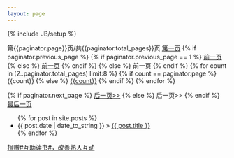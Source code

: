 ```yaml
---
layout: page
---
```

{% include JB/setup %}

<div id="pagination">
<div class="pagenavi">
<span class="page_number">第{{paginator.page}}页/共{{paginator.total_pages}}页</span>
<a href="/">第一页</a>
{% if paginator.previous_page %}
{% if paginator.previous_page == 1 %}
<a href="/" class="current">前一页</a>
{% else %}
<a href="/page{{paginator.previous_page}}">前一页</a>
{% endif %}
{% else %}
<span>前一页</span>
{% endif %}
{% for count in (2..paginator.total_pages) limit:8 %}
{% if count == paginator.page %}
<span class="current-page">{{count}}</span>
{% else %}
<a href="/page{{count}}">{{count}}</a>
{% endif %}
{% endfor %}

{% if paginator.next_page %}
<a href="/page{{paginator.next_page}}">后一页>></a>
{% else %}
<span>后一页>></span>
{% endif %}
<a href="/page{{paginator.total_pages}}">最后一页</a>
</div>
</div>


<ul class="posts">
  {% for post in site.posts %}
    <li><span>{{ post.date | date_to_string }}</span> &raquo; <a href="{{ BASE_PATH }}{{ post.url }}">{{ post.title }}</a></li>
  {% endfor %}
</ul>

[捐赠#互助读书#，改善熟人互动](http://www.up2run.com/markdown/2013/03/10/%E4%BA%92%E5%8A%A9%E5%80%9F%E4%B9%A6%E8%AE%A1%E5%88%92/)

<div class="anypay-button" width="20" height="20"></div>
 

